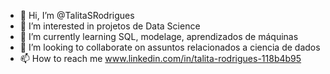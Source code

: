 - 👋 Hi, I’m @TalitaSRodrigues
- 👀 I’m interested in  projetos de Data Science
- 🌱 I’m currently learning SQL, modelage, aprendizados de máquinas
- 💞️ I’m looking to collaborate on  assuntos relacionados a  ciencia de  dados
- 📫 How to reach me  www.linkedin.com/in/talita-rodrigues-118b4b95

<!---
TalitaSRodrigues/TalitaSRodrigues is a ✨ special ✨ repository because its `README.md` (this file) appears on your GitHub profile.
You can click the Preview link to take a look at your changes.
--->
